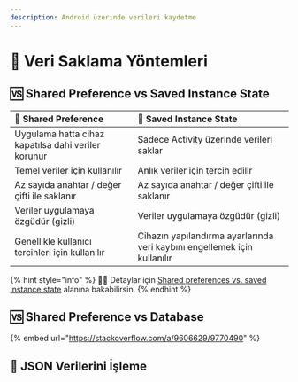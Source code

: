 ```yaml
---
description: Android üzerinde verileri kaydetme
---
```


# 🔸 Veri Saklama Yöntemleri

## 🆚 Shared Preference vs Saved Instance State

| 👐 Shared Preference | 💾 Saved Instance State |
| :--- | :--- |
| Uygulama hatta cihaz kapatılsa dahi veriler korunur | Sadece Activity üzerinde verileri saklar |
| Temel veriler için kullanılır | Anlık veriler için tercih edilir |
| Az sayıda anahtar / değer çifti ile saklanır | Az sayıda anahtar / değer çifti ile saklanır |
| Veriler uygulamaya özgüdür \(gizli\) | Veriler uygulamaya özgüdür \(gizli\) |
| Genellikle kullanıcı tercihleri için kullanılır | Cihazın yapılandırma ayarlarında veri kaybını engellemek için kullanılır |

{% hint style="info" %}
‍🧙‍♂ Detaylar için  [Shared preferences vs. saved instance state](https://google-developer-training.github.io/android-developer-fundamentals-course-concepts-v2/unit-4-saving-user-data/lesson-9-preferences-and-settings/9-1-c-shared-preferences/9-1-c-shared-preferences.html#whentouse) alanına bakabilirsin.
{% endhint %}

## 🆚 Shared Preference vs Database

{% embed url="https://stackoverflow.com/a/9606629/9770490" %}

## 📜 JSON Verilerini İşleme


